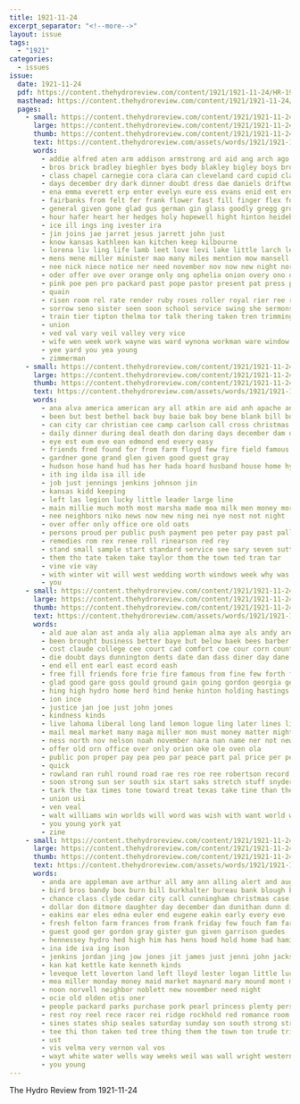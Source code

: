 ```yaml
---
title: 1921-11-24
excerpt_separator: "<!--more-->"
layout: issue
tags:
  - "1921"
categories:
  - issues
issue:
  date: 1921-11-24
  pdf: https://content.thehydroreview.com/content/1921/1921-11-24/HR-1921-11-24.pdf
  masthead: https://content.thehydroreview.com/content/1921/1921-11-24/masthead/HR-1921-11-24.jpg
  pages:
    - small: https://content.thehydroreview.com/content/1921/1921-11-24/small/HR-1921-11-24-01.jpg
      large: https://content.thehydroreview.com/content/1921/1921-11-24/large/HR-1921-11-24-01.jpg
      thumb: https://content.thehydroreview.com/content/1921/1921-11-24/thumbnails/HR-1921-11-24-01.jpg
      text: https://content.thehydroreview.com/assets/words/1921/1921-11-24/HR-1921-11-24-01.txt
      words:
        - addie alfred aten arm addison armstrong ard aid ang arch ago abe all ana autumn able are and allen ade america ace ask ator
        - bros brick bradley bieghler byes body blakley bigley boys brothers bunt burgman bible bonds bessie bill beach boschert block bou brought bly both black been byres baker bride book back boss band brides business brief bearer bouquet but best baby better
        - class chapel carnegie cora clara can cleveland card cupid claude childs character cannon clerk candle corn care christian cleo comfort cousin church clear craft city close caddo calli cantrell christmas cake chapman car come camp canyon cedar creek cream col came charles caller canton clint cun county cord
        - days december dry dark dinner doubt dress dae daniels driftwood day during dillow decatur dee ding deer din dence die dearborn dav daughter dunn danger dine david dear director
        - ena emma everett erp enter evelyn eure ess evans enid ent eres edith ethel earl evangelist excellent every eastern estimable edmond
        - fairbanks from felt fer frank flower fast fill finger flex for furnish fea farewell few fiery friends flores fred fife folds ford fives floor foe fine free foots fell farm favorite
        - general given gone glad gus german gin glass goodly gregg groom gray greeson gat goss good gam gad gies guest glidewell
        - hour hafer heart her hedges holy hopewell hight hinton heidebrecht hughes host home hand harry homes harness hee holland hands hie hoy hydro high house honor haneline hut had helen held hem him has hattie heed hay horse hugh
        - ice ill ings ing ivester ira
        - jin joins jae jarret jesus jarrett john just
        - know kansas kathleen kan kitchen keep kilbourne
        - lorena liv ling life lamb leet love levi lake little larch let len late later lovely large lights lady long lee law lab lide look lean lace likes lawn leveque light like lorene left lett last
        - mens mene miller minister mao many miles mention mow mansell man mary mense mabel monday mony mckee most made mathis mac members music miss morgan mock mcdonald march much mis morn myers merrick myrick morning men mode mite mills mohr master marriage mighty
        - nee nick niece notice ner need november nov now new night norris noon navy neighbors not ned ney
        - oder offer ove over orange only ong ophelia onion overy ono orville oscar otter
        - pink poe pen pro packard past pope pastor present pat press potter part pane pete pray peat pape pie pee phillips pack points pounder peter power peel piano prophet packer poy princess president pia people pillow
        - quain
        - risen room rel rate render ruby roses roller royal rier ree ras rac rin real reins rey roger read rata reine richert rees ray round
        - sorrow seno sister seen soon school service swing she sermons see sermon side scott still senior shown shower small simple seat south show saturday silk son sylvester shawl sire selfridge street subject sale shreck sun supper sang sat stay sept self sever shell steed sunday severe say sehr star stroke summers ser special station speedy smith seal shaw scarth shape
        - train tier tipton thelma tor talk thering taken tren trimmings teat thomas tarp thrift trip tears then tut teach tar take tas tie thee the too truly ted toste trenton town them tol taylor
        - union
        - ved val vary veil valley very vice
        - wife wen week work wayne was ward wynona workman ware window won weil wali went wagon wells williams washita wedding war wool while willis wish wisdom will wyatt well white words weatherford working wood with willing weare wise
        - yee yard you yea young
        - zimmerman
    - small: https://content.thehydroreview.com/content/1921/1921-11-24/small/HR-1921-11-24-02.jpg
      large: https://content.thehydroreview.com/content/1921/1921-11-24/large/HR-1921-11-24-02.jpg
      thumb: https://content.thehydroreview.com/content/1921/1921-11-24/thumbnails/HR-1921-11-24-02.jpg
      text: https://content.thehydroreview.com/assets/words/1921/1921-11-24/HR-1921-11-24-02.txt
      words:
        - ana alva america american ary all atkin are aid anh apache and amer app age
        - been but best bethel back buy baie bak boy bene blank bill box barber bec bere bate
        - can city car christian cee camp carlson call cross christmas county coupe cen custer carry cozy church cast corn con credit come crosswhite caddo chester cream
        - daily dinner during deal death don daring days december dam done day dama delay daughter
        - eye est eum eve ean edmond end every easy
        - friends fred found for from farm floyd few fire field famous fund full ford
        - gardner gone grand glen given good guest gray
        - hudson hose hand hud has her hada hoard husband house home hydro hohe had hedges hennessey haye hanes harvey held hort hinton heth hey henry hour hennen
        - ith ing ilda isa ill ide
        - job just jennings jenkins johnson jin
        - kansas kidd keeping
        - left las legion lucky little leader large line
        - main millie much moth most marsha made moa milk men money mor miles mat monday members moke miss mean miller
        - nee neighbors niko news now new ning nei nye nost not night
        - over offer only office ore old oats
        - persons proud per public push payment peo peter pay past pall person potter pers pueblo
        - remedies rom rex renee roll rinearson red rey
        - stand small sample start standard service see sary seven sutter son snyder set special sea story sorrow stephens sister saturday sas send strike she
        - them tho tate taken take taylor thom the town ted tran tar
        - vine vie vay
        - with winter wit will west wedding worth windows week why was war work welt wheeler weeks wife wil
        - you
    - small: https://content.thehydroreview.com/content/1921/1921-11-24/small/HR-1921-11-24-03.jpg
      large: https://content.thehydroreview.com/content/1921/1921-11-24/large/HR-1921-11-24-03.jpg
      thumb: https://content.thehydroreview.com/content/1921/1921-11-24/thumbnails/HR-1921-11-24-03.jpg
      text: https://content.thehydroreview.com/assets/words/1921/1921-11-24/HR-1921-11-24-03.txt
      words:
        - ald aue alan ast anda aly alia appleman alma aye als andy are arthur all alva and
        - been brought business better baye but below baek bees barber bros bryan bles bank bring blank bigger book best block bet
        - cost claude college cee court cad comfort coe cour corn county canton collins coggins car clyde class clock chronic caddo card cope come can cotton cash col cecil companion caan city cal champion cor course call
        - die doubt days dunnington dents date dan dass diner day dane dust dota detwiler dave
        - end ell ent earl east ecord eash
        - free fill friends fore frie fire famous from fine few forth first fon fannie figures forbes farm former felton far for
        - glad good gare goss gould ground gain going gordon georgia general grain group
        - hing high hydro home herd hind henke hinton holding hastings hen hatfield half hafer hume herman hater hardware hobart henry house held harry homa hand has
        - ion ince
        - justice jan joe just john jones
        - kindness kinds
        - live lahoma liberal long land lemon logue ling later lines like lees lucien large larry lot line let lee
        - mail meal market many maga miller mon must money matter might mast may marble more meno made
        - ness north nov nelson noah november nara nan name ner not new now near names notice
        - offer old orn office over only orion oke ole oven ola
        - public pon proper pay pea peo par peace part pal price per pears parent pleasant patt people pitzer pee person pam pai pert
        - quick
        - rowland ran ruhl round road rae res roe ree robertson record ryan roy roo real
        - soon strong sun ser south six start saks stretch stuff snyder said sai shanta sem supply sell seed sot special shear sou smith sale seng send sales stutzman street shantz swartzendruber spain sah sible sid see seat set speak son sire stock saturday stover stoves
        - tark the tax times tone toward treat texas take tine than them tinner teta town tyler triplett tao tho tom ton tay tin
        - union usi
        - ven veal
        - walt williams win worlds will word was wish with want world work won while wagner white wit weekly waters
        - you young york yat
        - zine
    - small: https://content.thehydroreview.com/content/1921/1921-11-24/small/HR-1921-11-24-04.jpg
      large: https://content.thehydroreview.com/content/1921/1921-11-24/large/HR-1921-11-24-04.jpg
      thumb: https://content.thehydroreview.com/content/1921/1921-11-24/thumbnails/HR-1921-11-24-04.jpg
      text: https://content.thehydroreview.com/assets/words/1921/1921-11-24/HR-1921-11-24-04.txt
      words:
        - anda are appleman ave arthur all amy ann alling alert and aug ain austin
        - bird bros bandy box burn bill burkhalter bureau bank blough both been bring brown barber block better bertha
        - chance class clyde cedar city call cunningham christmas case carver cha chas corner cash clair cope corn cam cecil cin claude come came crissman
        - dollar don ditmore daughter day december dan dunithan dunn dinner delvin
        - eakins ear eles edna euler end eugene eakin early every eve
        - fresh felton farm frances from frank friday few fouch fam farra free for friends first foote
        - guest good ger gordon gray gister gun given garrison guedes
        - hennessey hydro hed high him has hens hood hold home had hamilton hand hae hee hinton hool holding her house horr hawkins hardware host hom hay
        - ina ide iva ing ison
        - jenkins jordan jing jow jones jit james just jenni john jackson johns jack
        - kan kat kettle kate kenneth kinds
        - leveque lett leverton land left lloyd lester logan little luck lay lucky lela love leo laws lat louie low let lillian laa last list
        - mea miller monday money maid market maynard mary mound mont much mon madison miss man mus mills
        - noon norvell neighbor noblett new november need night
        - ocie old olden otis oner
        - people packard parks purchase pork pearl princess plenty person pitzer peter pope pleasant
        - rest roy reel rece racer rei ridge rockhold red romance room ruhl rene
        - sines states ship seales saturday sunday son south strong strange smith sund she scott swartzendruber sar sack sunda see selling sat shee sister sugar set severe supper shantz sale service store sell soo school
        - tee thi thon taken ted tree thing them the town ton trude triplett tough
        - ust
        - vis velma very vernon val vos
        - wayt white water wells way weeks weil was wall wright western will worth wyatt wife wisel with wil week wilds
        - you young
---
```


The Hydro Review from 1921-11-24

<!--more-->

